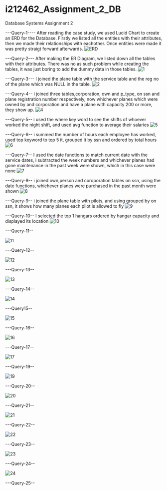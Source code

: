 # i212462_Assignment_2_DB
Database Systems Assignment 2

---Query-1----
After reading the case study, we used Lucid Chart to create an ERD for the Database. Firstly we listed all the entities with their attributes, then we made their relationships with eachother. Once entities were made it was pretty straigt forward afterwards.
![ERD](https://user-images.githubusercontent.com/112579606/227843604-210d1297-8487-41f5-93a3-09c28d4da667.png)

---Query-2---
After making the ER Diagram, we listed down all the tables with their attributes. There was no as such problem while creating the tables, it was just boring to add the dummy data in those tables.
![1](https://user-images.githubusercontent.com/112579606/228446681-718e4828-b1b9-48ba-bec1-d89f6b96ae67.png)

---Query-3---
I joined the plane table with the service table and the reg no of the plane which was NULL in the table.
![2](https://user-images.githubusercontent.com/112579606/228447586-d216763f-47d9-4f7a-b5e0-d1f5b416fbb2.png)

---Query-4--
i joined three tables,corporation, own and p_type, on ssn and plane registration number respectively, now whichever planes which were owned by and corporation and have a plane with capacity 200 or more, they show up.
![4](https://user-images.githubusercontent.com/112579606/228451849-054c4f83-1a07-4284-aedb-4a2eaefc4374.png)


---Query-5--
i used the where key word to see the shifts of whoever worked the night shift, and used avg function to average their salaries
![5](https://user-images.githubusercontent.com/112579606/228449712-e382a3a2-e3c9-4b2c-955f-cb5d66235453.png)

---Query-6--
i summed the number of hours each employee has worked, used top keyword to top 5 it, grouped it by ssn and ordered by total hours
![6](https://user-images.githubusercontent.com/112579606/228449716-92820c4e-a014-49cd-b791-83276a3cdebc.png)

---Query-7--
I used the date functions to match current date with the service dates, i subtracted the week numbers  and whichever planes had gone maintenance in the past week were shown, which in this case were none
![7](https://user-images.githubusercontent.com/112579606/228449723-4eedbe54-ecb2-4b0a-a295-5259d0e9ff88.png)

---Query-8--
i joined own,person and coroporation tables on ssn, using the date functions, whichever planes were purchased in the past month were shown
![8](https://user-images.githubusercontent.com/112579606/228449730-244cf9ba-db06-4f0f-b9d4-b888d8f6ebe6.png)

---Query-9--
i joined the plane table with pilots, and using grouped by on ssn, it shows how many planes each pilot is allowed to fly
![9](https://user-images.githubusercontent.com/112579606/228449740-9ba7168e-27da-4f75-9292-02ab645e301f.png)

---Query-10--
I selected the top 1 hangars ordered by hangar capacity and displayed its location
![10](https://user-images.githubusercontent.com/112579606/228449751-b563ddc5-bd43-43d9-9ca8-be8ce174cf5c.png)

---Query-11--

![11](https://user-images.githubusercontent.com/112579606/228449754-3a7b7586-03c6-4217-b0bf-54c1dea5aada.png)

---Query-12--

![12](https://user-images.githubusercontent.com/112579606/228449767-5774e7e5-572f-43b3-a047-ca4d8a0e351d.png)

---Query-13--

![13](https://user-images.githubusercontent.com/112579606/228449776-c933df1d-c2ee-4e53-916a-eca9a1636ce9.png)

---Query-14--

![14](https://user-images.githubusercontent.com/112579606/228449786-61ec6c46-d2e7-44bb-a51a-e9232ed5e50d.png)

---Query15--

![15](https://user-images.githubusercontent.com/112579606/228449791-9fafaf18-edfc-4381-825a-10cf73d3a717.png)

---Query-16--

![16](https://user-images.githubusercontent.com/112579606/228449795-8a561c1a-3cd3-4f16-b124-872d6d85c00e.png)

---Query-17--

![17](https://user-images.githubusercontent.com/112579606/228449802-4913b6c4-70dc-43df-a289-34b257fb8911.png)

---Query-19--

![19](https://user-images.githubusercontent.com/112579606/228449812-bbcade79-c9ad-443b-8e8d-85ed67daa8ee.png)

---Query-20--

![20](https://user-images.githubusercontent.com/112579606/228449821-a4818501-4b13-49f6-9019-7fafc9118588.png)

---Query-21--

![21](https://user-images.githubusercontent.com/112579606/228449825-200f006b-b2d2-4e01-ab71-4c017df0a229.png)

---Query-22--

![22](https://user-images.githubusercontent.com/112579606/228449830-60c5a632-88ec-4615-8213-57ff031cb4b8.png)

---Query-23--

![23](https://user-images.githubusercontent.com/112579606/228449834-d31d5687-4364-4789-afcb-c83d64553dea.png)

---Query-24--

![24](https://user-images.githubusercontent.com/112579606/228449840-bdac6be0-81c3-4ac8-9da7-8293d6edda91.png)

---Query-25--




